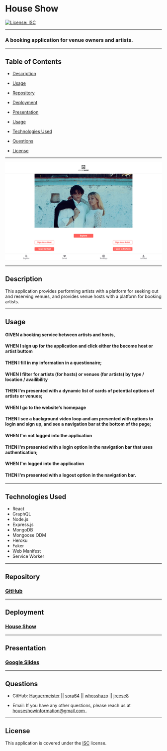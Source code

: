 # House Show

[![License: ISC](https://img.shields.io/badge/License-ISC-blue.svg)](https://opensource.org/licenses/ISC)

---

### A booking application for venue owners and artists.

---

## Table of Contents

- [Description](#description)

- [Usage](#usage)

- [Repository](#repository)

- [Deployment](#deployment)

- [Presentation](#presentation)

- [Usage](#usage)

- [Technologies Used](#technologies-used)

- [Questions](#questions)

- [License](#license)

---

![House Show screenshot](/client/public/houseShowScreenshot.png)

<!-- ## User Story :

---

#### AS AN aspiring musician or venue owner

#### I WANT AN application to provide me an intuitive mobile user interface for booking artists or reserving venues

#### SO THAT I can show case my talents and or attract customers to me space -->
---

## Description

This application provides performing artists with a platform for seeking out and reserving venues, and provides venue hosts with a platform for booking artists.

---

## Usage

#### GIVEN a booking service between artists and hosts,

#### WHEN I sign up for the application and click either the become host or artist buttom

#### THEN I fill in my information in a questionaire;

#### WHEN I filter for artists (for hosts) or venues (for artists) by type / location / availibility

#### THEN I'm presented with a dynamic list of cards of potential options of artists or venues;

<!-- #### WHEN I check out

#### THEN I confirm dates, artist/venue and continue with stripe deposit. -->

#### WHEN I go to the website's homepage

#### THEN I see a background video loop and am presented with options to login and sign up, and see a navigation bar at the bottom of the page;

#### WHEN I'm not logged into the application

#### THEN I'm presented with a login option in the navigation bar that uses authentication;

#### WHEN I'm logged into the application

#### THEN I'm presented with a logout option in the navigation bar.

---

## Technologies Used

- React
- GraphQL
- Node.js
- Express.js
- MongoDB
- Mongoose ODM
- Heroku
- Faker
- Web Manifest
- Service Worker

---

## Repository

### [GitHub](https://github.com/Haguermeister/House-show)

<!-- ## Webpage Link : https://houseshownow.com -->

---

## Deployment

### [House Show](https://house-show.herokuapp.com/)

---

## Presentation

### [Google Slides](https://docs.google.com/presentation/d/1JnMvJOU8otgqiLw-s8nGMdICkh52yot_uD2qQHlBkI0/edit?usp=sharing)

---

## Questions

- GitHub: [Haguermeister](https://github.com/Haguermeister) || [sora64](https://github.com/sora64/) || [whosshazo](https://github.com/whosshazo) || [jreese8](https://github.com/jreese8)

- Email: If you have any other questions, please reach us at [houseshowinformation@gmail.com
  ](mailto:houseshowinformation@gmail.com).

---

## License

This application is covered under the [ISC](https://opensource.org/licenses/ISC) license.
